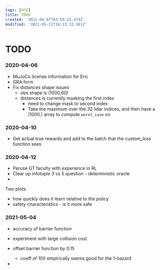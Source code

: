 ```yaml
---
tags: [ACE]
title: TODO
created: '2021-04-07T03:59:23.474Z'
modified: '2021-05-11T16:13:33.581Z'
---
```


# TODO

### 2020-04-06
- MuJoCo license information for Eric
- GRA form
- Fix distances shape issues
  - obs.shape is (1000,60)
  - distances is currently masking the first index
    - need to change mask to second index 
    - Take the maximum over the 32 lidar indices, and then have a (1000,) array
    to compute `worst_case` on

### 2020-04-10
- Get actual true rewards and add to the batch that the custom_loss function sees

### 2020-04-12
- Peruse GT faculty with experience in RL
- Clear up infotuple 3 vs 5 question - deterministic oracle
- 

Two plots:
- how quickly does it learn relative to the policy
- safety characteristics - is it more safe

### 2021-05-04
- accuracy of barrier function
- experiment with large collision cost
- offset barrier function by 0.15
  - coeff of 100 empirically seems good for the 1-hazard 


- 
